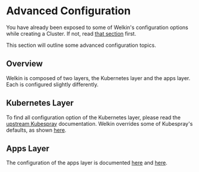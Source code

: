 # Advanced Configuration

You have already been exposed to some of Welkin's configuration options while creating a Cluster. If not, read [that section](on-prem-standard.md) first.

This section will outline some advanced configuration topics.

## Overview

Welkin is composed of two layers, the Kubernetes layer and the apps layer. Each is configured slightly differently.

## Kubernetes Layer

To find all configuration option of the Kubernetes layer, please read the [upstream Kubespray](https://github.com/kubernetes-sigs/kubespray/blob/master/docs/ansible/vars.md) documentation.
Welkin overrides some of Kubespray's defaults, as shown [here](https://github.com/elastisys/compliantkubernetes-kubespray/tree/main/config).

## Apps Layer

The configuration of the apps layer is documented [here](schema/config.md) and [here](schema/secrets.md).
